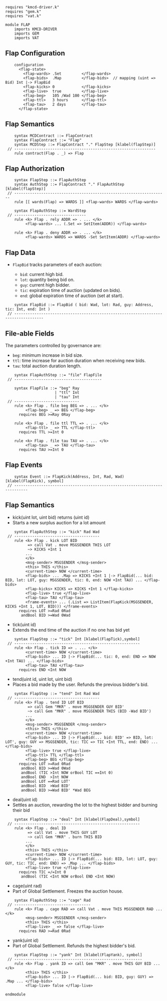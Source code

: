 ```k
requires "kmcd-driver.k"
requires "gem.k"
requires "vat.k"

module FLAP
    imports KMCD-DRIVER
    imports GEM
    imports VAT
```

Flap Configuration
------------------

```k
    configuration
      <flap-state>
        <flap-wards> .Set         </flap-wards>
        <flap-bids>  .Map         </flap-bids>  // mapping (uint => Bid) Int |-> FlapBid
        <flap-kicks> 0            </flap-kicks>
        <flap-live>  true         </flap-live>
        <flap-beg>   105 /Wad 100 </flap-beg>
        <flap-ttl>   3 hours      </flap-ttl>
        <flap-tau>   2 days       </flap-tau>
      </flap-state>
```

Flap Semantics
--------------

```k
    syntax MCDContract ::= FlapContract
    syntax FlapContract ::= "Flap"
    syntax MCDStep ::= FlapContract "." FlapStep [klabel(flapStep)]
 // ---------------------------------------------------------------
    rule contract(Flap . _) => Flap
```

Flap Authorization
------------------

```k
    syntax FlapStep ::= FlapAuthStep
    syntax AuthStep ::= FlapContract "." FlapAuthStep [klabel(flapStep)]
 // --------------------------------------------------------------------
    rule [[ wards(Flap) => WARDS ]] <flap-wards> WARDS </flap-wards>

    syntax FlapAuthStep ::= WardStep
 // --------------------------------
    rule <k> Flap . rely ADDR => . ... </k>
         <flap-wards> ... (.Set => SetItem(ADDR)) </flap-wards>

    rule <k> Flap . deny ADDR => . ... </k>
         <flap-wards> WARDS => WARDS -Set SetItem(ADDR) </flap-wards>
```

Flap Data
---------

-   `FlapBid` tracks parameters of each auction:

    -   `bid`: current high bid.
    -   `lot`: quantity being bid on.
    -   `guy`: current high bidder.
    -   `tic`: expiration time of auction (updated on bids).
    -   `end`: global expiration time of auction (set at start).

```k
    syntax FlapBid ::= FlapBid ( bid: Wad, lot: Rad, guy: Address, tic: Int, end: Int )
 // -----------------------------------------------------------------------------------
```

File-able Fields
----------------

The parameters controlled by governance are:

-   `beg`: minimum increase in bid size.
-   `ttl`: time increase for auction duration when receiving new bids.
-   `tau`: total auction duration length.

```k
    syntax FlapAuthStep ::= "file" FlapFile
 // ---------------------------------------

    syntax FlapFile ::= "beg" Ray
                      | "ttl" Int
                      | "tau" Int
 // -----------------------------
    rule <k> Flap . file beg BEG => . ... </k>
         <flap-beg> _ => BEG </flap-beg>
      requires BEG >=Ray 0Ray

    rule <k> Flap . file ttl TTL => . ... </k>
         <flap-ttl> _ => TTL </flap-ttl>
      requires TTL >=Int 0

    rule <k> Flap . file tau TAU => . ... </k>
         <flap-tau> _ => TAU </flap-tau>
      requires TAU >=Int 0
```

Flap Events
-----------

```k
    syntax Event ::= FlapKick(Address, Int, Rad, Wad) [klabel(FlapKick), symbol]
 // ----------------------------------------------------------------------------
```

Flap Semantics
--------------

- kick(uint lot, uint bid) returns (uint id)
- Starts a new surplus auction for a lot amount

```k
    syntax FlapAuthStep ::= "kick" Rad Wad
 // --------------------------------------
    rule <k> Flap . kick LOT BID
          => call Vat . move MSGSENDER THIS LOT
          ~> KICKS +Int 1
         ...
         </k>
         <msg-sender> MSGSENDER </msg-sender>
         <this> THIS </this>
         <current-time> NOW </current-time>
         <flap-bids> ... .Map => KICKS +Int 1 |-> FlapBid(... bid: BID, lot: LOT, guy: MSGSENDER, tic: 0, end: NOW +Int TAU) ... </flap-bids>
         <flap-kicks> KICKS => KICKS +Int 1 </flap-kicks>
         <flap-live> true </flap-live>
         <flap-tau> TAU </flap-tau>
         <frame-events> ... (.List => ListItem(FlapKick(MSGSENDER, KICKS +Int 1, LOT, BID))) </frame-events>
      requires LOT >=Rad 0Rad
       andBool BID >=Wad 0Wad
```

- tick(uint id)
- Extends the end time of the auction if no one has bid yet

```k
    syntax FlapStep ::= "tick" Int [klabel(FlapTick),symbol]
 // --------------------------------------------------------
    rule <k> Flap . tick ID => . ... </k>
         <current-time> NOW </current-time>
         <flap-bids> ... ID |-> FlapBid(... tic: 0, end: END => NOW +Int TAU) ... </flap-bids>
         <flap-tau> TAU </flap-tau>
      requires END <Int NOW
```

- tend(uint id, uint lot, uint bid)
- Places a bid made by the user. Refunds the previous bidder's bid.

```k
    syntax FlapStep ::= "tend" Int Rad Wad
 // --------------------------------------
    rule <k> Flap . tend ID LOT BID
          => call Gem "MKR" . move MSGSENDER GUY BID'
          ~> call Gem "MKR" . move MSGSENDER THIS (BID -Wad BID')
         ...
         </k>
         <msg-sender> MSGSENDER </msg-sender>
         <this> THIS </this>
         <current-time> NOW </current-time>
         <flap-bids> ... ID |-> FlapBid(... bid: BID' => BID, lot: LOT', guy: GUY => MSGSENDER, tic: TIC => TIC +Int TTL, end: END) ... </flap-bids>
         <flap-live> true </flap-live>
         <flap-ttl> TTL </flap-ttl>
         <flap-beg> BEG </flap-beg>
      requires LOT >=Rad 0Rad
       andBool BID >=Wad 0Wad
       andBool (TIC >Int NOW orBool TIC ==Int 0)
       andBool END  >Int NOW
       andBool LOT ==Rad LOT'
       andBool BID  >Wad BID'
       andBool BID >=Wad BID' *Wad BEG
```

- deal(uint id)
- Settles an auction, rewarding the lot to the highest bidder and burning their bid

```k
    syntax FlapStep ::= "deal" Int [klabel(FlapDeal),symbol]
 // --------------------------------------------------------
    rule <k> Flap . deal ID
          => call Vat . move THIS GUY LOT
          ~> call Gem "MKR" . burn THIS BID
         ...
         </k>
         <this> THIS </this>
         <current-time> NOW </current-time>
         <flap-bids> ... ID |-> FlapBid(... bid: BID, lot: LOT, guy: GUY, tic: TIC, end: END) => .Map ... </flap-bids>
         <flap-live> true </flap-live>
      requires TIC =/=Int 0
       andBool (TIC <Int NOW orBool END <Int NOW)
```

- cage(uint rad)
- Part of Global Settlement. Freezes the auction house.

```k
    syntax FlapAuthStep ::= "cage" Rad
 // ----------------------------------
    rule <k> Flap . cage RAD => call Vat . move THIS MSGSENDER RAD ... </k>
         <msg-sender> MSGSENDER </msg-sender>
         <this> THIS </this>
         <flap-live> _ => false </flap-live>
      requires RAD >=Rad 0Rad
```

- yank(uint id)
- Part of Global Settlement. Refunds the highest bidder's bid.

```k
    syntax FlapStep ::= "yank" Int [klabel(FlapYank), symbol]
 // ---------------------------------------------------------
    rule <k> Flap . yank ID => call Gem "MKR" . move THIS GUY BID ... </k>
         <this> THIS </this>
         <flap-bids> ... ID |-> FlapBid(... bid: BID, guy: GUY) => .Map ... </flap-bids>
         <flap-live> false </flap-live>
```

```k
endmodule
```
